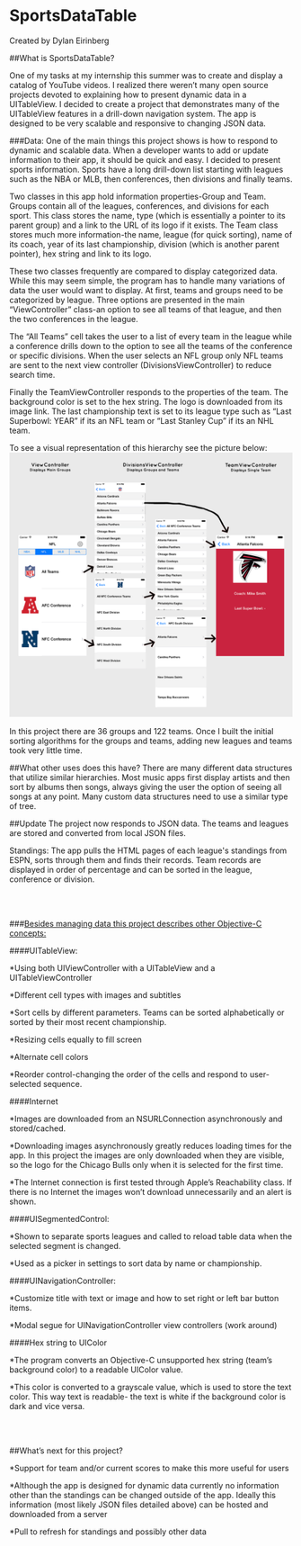 SportsDataTable
==========================
Created by Dylan Eirinberg


##What is SportsDataTable?

One of my tasks at my internship this summer was to create and display a catalog of YouTube videos. I realized there weren’t many open source projects devoted to explaining how to present dynamic data in a UITableView. I decided to create a project that demonstrates many of the UITableView features in a drill-down navigation system. The app is designed to be very scalable and responsive to changing JSON data.

###Data: 
One of the main things this project shows is how to respond to dynamic and scalable data. When a developer wants to add or update information to their app, it should be quick and easy. I decided to present sports information. Sports have a long drill-down list starting with leagues such as the NBA or MLB, then conferences, then divisions and finally teams.

Two classes in this app hold information properties-Group and Team. Groups contain all of the leagues, conferences, and divisions for each sport. This class stores the name, type (which is essentially a pointer to its parent group) and a link to the URL of its logo if it exists.  The Team class stores much more information-the name, league (for quick sorting), name of its coach, year of its last championship, division (which is another parent pointer), hex string and link to its logo. 

These two classes frequently are compared to display categorized data. While this may seem simple, the program has to handle many variations of data the user would want to display. At first, teams and groups need to be categorized by league. Three options are presented in the main “ViewController” class-an option to see all teams of that league, and then the two conferences in the league. 

The “All Teams” cell takes the user to a list of every team in the league while a conference drills down to the option to see all the teams of the conference or specific divisions. When the user selects an NFL group only NFL teams are sent to the next view controller (DivisionsViewController) to reduce search time. 

Finally the TeamViewController responds to the properties of the team. The background color is set to the hex string. The logo is downloaded from its image link. The last championship text is set to its league type such as “Last Superbowl: YEAR” if its an NFL team or “Last Stanley Cup” if its an NHL team.

To see a visual representation of this hierarchy see the picture below:
![alt text](/SportsHierarchy.png "VCHierarchy")

In this project there are 36 groups and 122 teams. Once I built the initial sorting algorithms for the groups and teams, adding new leagues and teams took very little time.

##What other uses does this have?
There are many different data structures that utilize similar hierarchies. Most music apps first display artists and then sort by albums then songs, always giving the user the option of seeing all songs at any point. Many custom data structures need to use a similar type of tree.

##Update
The project now responds to JSON data. The teams and leagues are stored and converted from local JSON files. 

Standings: The app pulls the HTML pages of each league's standings from ESPN, sorts through them and finds their records. Team records are displayed in order of percentage and can be sorted in the league, conference or division.

<br></br>

###<u>Besides managing data this project describes other Objective-C concepts:</u>

####UITableView:
<p>*Using both UIViewController with a UITableView and a UITableViewController</p>
<p>*Different cell types with images and subtitles</p>
<p>*Sort cells by different parameters. Teams can be sorted alphabetically or sorted by their most recent championship.</p>
<p>*Resizing cells equally to fill screen</p>
<p>*Alternate cell colors</p>
<p>*Reorder control-changing the order of the cells and respond to user-selected sequence.</p>

####Internet
<p>*Images are downloaded from an NSURLConnection asynchronously and stored/cached.</p>
<p>*Downloading images asynchronously greatly reduces loading times for the app. In this project the images are only downloaded when they are visible, so the logo for the Chicago Bulls only when it is selected for the first time.</p>
<p>*The Internet connection is first tested through Apple’s Reachability class. If there is no Internet the images won’t download unnecessarily and an alert is shown.</p>

####UISegmentedControl:
<p>*Shown to separate sports leagues and called to reload table data when the selected segment is changed.</p>
<p>*Used as a picker in settings to sort data by name or championship.</p>

####UINavigationController:
<p>*Customize title with text or image and how to set right or left bar button items.</p>
<p>*Modal segue for UINavigationController view controllers (work around)</p>


####Hex string to UIColor
<p>*The program converts an Objective-C unsupported hex string (team’s background color) to a readable UIColor value.</p>
<p>*This color is converted to a grayscale value, which is used to store the text color. This way text is readable- the text is white if the background color is dark and vice versa.</p>

<br></br>

##What’s next for this project?
<p>*Support for team and/or current scores to make this more useful for users </p>
<p>*Although the app is designed for dynamic data currently no information other than the standings can be changed outside of the app. Ideally this information (most likely JSON files detailed above) can be hosted and downloaded from a server </p>
<p>*Pull to refresh for standings and possibly other data </p>









